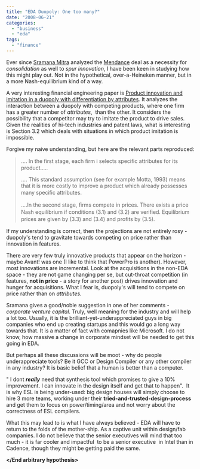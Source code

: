 ```yaml
---
title: "EDA Duopoly: One too many?"
date: "2008-06-21"
categories: 
  - "business"
  - "eda"
tags: 
  - "finance"
---
```


Ever since [Sramana Mitra](http://sramanamitra.com/2008/06/20/forbes-column-how-chip-toolmakers-can-survive/) analyzed the [Mendance](http://jab-semi.blogspot.com/2008/06/mendence-merger.html#links) deal as a necessity for _consolidation_ as well to _spur innovation_, I have been keen in studying how this might play out. Not in the hypothetical, over-a-Heineken manner, but in a more Nash-equilibrium kind of a way.

A very interesting financial engineering paper is [Product innovation and imitation in a duopoly with differentiation by attributes](http://ideas.repec.org/p/pse/psecon/2008-04.html). It analyzes the interaction between a duopoly with competing products, where one firm has a greater number of _attributes_,  than the other. It considers the possibility that a competitor may try to imitate the product to drive sales. Given the realities of hi-tech industries and patent laws, what is interesting is Section 3.2 which deals with situations in which product imitation is impossible.

Forgive my naive understanding, but here are the relevant parts reproduced:

> .... In the ﬁrst stage, each ﬁrm i selects speciﬁc attributes for its product.....
> 
> .... This standard assumption (see for example Motta, 1993) means that it is more costly to improve a product which already possesses many speciﬁc attributes.
> 
> ....In the second stage, ﬁrms compete in prices. There exists a price Nash equilibrium if conditions (3.1) and (3.2) are veriﬁed. Equilibrium prices are given by (3.3) and (3.4) and proﬁts by (3.5).

If my understanding is correct, then the projections are not entirely rosy - duopoly's tend to gravitate towards competing on price rather than innovation in features.

**<Start arbitrary hypothesis>**

There are very few truly innovative products that appear on the horizon - maybe Avant! was one (I like to think that PowerPro is another). However, most innovations are incremental. Look at the acquisitions in the non-EDA space - they are not game changing per se, but cut-throat competition (in features, **not in price** \- a story for another post) drives innovation and hunger for acquisitions. What I fear is, duopoly's will tend to compete on price rather than on _attributes._

Sramana gives a good/noble suggestion in one of her comments - _corporate venture capital_. Truly, well meaning for the industry and will help a lot too. Usually, it is the brilliant-yet-underappreciated guys in big companies who end up creating startups and this would go a long way towards that. It is a matter of fact with comapnies like Microsoft. I do not know, how massive a change in corporate mindset will be needed to get this going in EDA.

But perhaps all these discussions will be moot - why do people underappreciate tools? Be it GCC or Design Compiler or any other compiler in any industry? It is basic belief that a human is better than a computer.

" I dont _**really**_ need that synthesis tool which promises to give a 10% improvement. I can innovate in the design itself and get that to happen".  It is why ESL is being under-used: big design houses will simply choose to hire 3 more teams, working under their **tried-and-trusted-design-process** and get them to focus on power/timing/area and not worry about the correctness of ESL compilers.

What this may lead to is what I have always believed - EDA will have to return to the folds of the mother-ship. As a captive unit within design/fab companies. I do not believe that the senior executives will mind that too much - it is far cooler and impactful  to be a senior executive  in Intel than in Cadence, though they might be getting paid the same.

**</End arbitrary hypothesis>**
